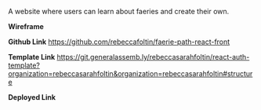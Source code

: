 A website where users can learn about faeries and create their own.

**Wireframe**


**Github Link**
https://github.com/rebeccafoltin/faerie-path-react-front

**Template Link**
https://git.generalassemb.ly/rebeccasarahfoltin/react-auth-template?organization=rebeccasarahfoltin&organization=rebeccasarahfoltin#structure

**Deployed Link**
